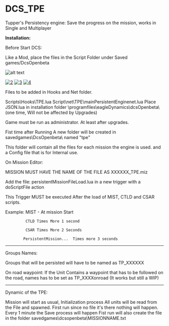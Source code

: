 # DCS_TPE
Tupper's Persistency engine: Save the progress on the mission, works in Single and Multiplayer


<b>Installation: </b>


Before Start DCS:

Like a Mod, place the files in the Script Folder under Saved games/DcsOpenbeta

![alt text](https://i.ibb.co/gVKPcTS/1.png)

<a href="https://imgbb.com/"><img src="https://i.ibb.co/nR8fJM7/2.png" alt="2" border="0"></a>
<a href="https://imgbb.com/"><img src="https://i.ibb.co/BBrnGGs/3.png" alt="3" border="0"></a>
<a href="https://imgbb.com/"><img src="https://i.ibb.co/N9b012h/4.png" alt="4" border="0"></a>

Files to be added in Hooks and Net folder.

Scripts\Hooks\TPE.lua
Script\net\TPE\mainPersistentEnginenet.lua
Place JSON.lua in installation folder \\programfiles\eagleDynamics\dcsOpenbeta\ (one time, Will not be affected by Upgrades)


Game must be run as administrator. At least after upgrades.

Fist time after Running A new folder will be created in savedgames\DcsOpenbeta\ named "tpe"



This folder will contain all the files for each mission the engine is used. and a Config file that is for Internal use.

On Mission Editor:

MISSION MUST HAVE THE NAME OF THE FILE AS XXXXXX_TPE.miz

Add the file: persistentMissionFileLoad.lua in a new trigger with a doScriptFile action 

This Trigger MUST be executed After the load of MIST, CTLD and CSAR scripts.

Example: MIST - At mission Start

             CTLD Times More 1 second

             CSAR Times More 2 Seconds

            PersistentMission...  Times more 3 seconds

-------------------------------------------------------------------------------------------------------

Groups Names:

Groups that will be persisted will have to be named as TP_XXXXXX 

On road waypoint: If the Unit Contains a waypoint that has to be followed on the road, names has to be set as TP_XXXXonroad  (It works but still a WIP)

-------------------------------------------------------------------------------------------------------

Dynamic of the TPE:

Mission will start as usual,
Initialization process
All units will be read from the File and spawned.
First run since no file it's there nothing will happen.
Every 1 minute the Save process will happen
Fist run will also create the file in the folder savedgames\dcsopenbeta\MISSIONNAME.txt
